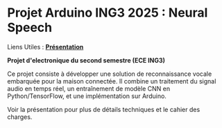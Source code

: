 # Projet Arduino ING3 2025 : Neural Speech

Liens Utiles :  [**Présentation**](Powerpoint_projet_NEURAL_SPEECH.pdf)

**Projet d'electronique du second semestre (ECE ING3)**

Ce projet consiste à développer une solution de reconnaissance vocale embarquée pour la maison connectée. Il combine un traitement du signal audio en temps réel, un entraînement de modèle CNN en Python/TensorFlow, et une implémentation sur Arduino.

Voir la présentation pour plus de détails techniques et le cahier des charges.
